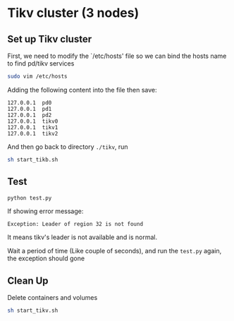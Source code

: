 # Tikv cluster (3 nodes)

## Set up Tikv cluster

First, we need to modify the `/etc/hosts' file so we can bind the hosts name to find pd/tikv services

```Bash
sudo vim /etc/hosts
```

Adding the following content into the file then save:

```Console
127.0.0.1  pd0
127.0.0.1  pd1
127.0.0.1  pd2
127.0.0.1  tikv0
127.0.0.1  tikv1
127.0.0.1  tikv2
```

And then go back to directory `./tikv`, run

```Bash
sh start_tikb.sh
```

## Test

```Bash
python test.py
```

If showing error message:

```Console
Exception: Leader of region 32 is not found
```

It means tikv's leader is not available and is normal.

Wait a period of time (Like couple of seconds), and run the `test.py` again, the exception should gone

## Clean Up

Delete containers and volumes

```Bash
sh start_tikv.sh
```
